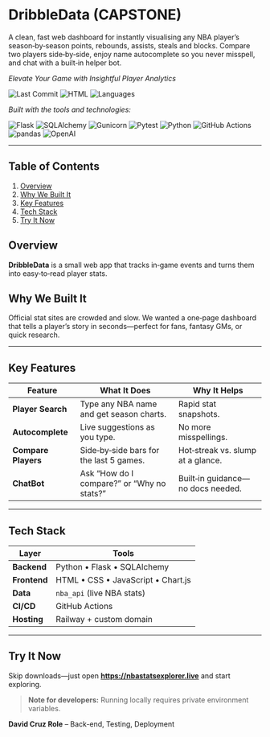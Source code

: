# DribbleData (CAPSTONE)

A clean, fast web dashboard for instantly visualising any NBA player’s season‑by‑season points, rebounds, assists, steals and blocks. Compare two players side‑by‑side, enjoy name autocomplete so you never misspell, and chat with a built‑in helper bot.

*Elevate Your Game with Insightful Player Analytics*

![Last Commit](https://img.shields.io/github/last-commit/MRthyMix/ITSC4155_CAPSTONE?label=last%20commit)
![HTML](https://img.shields.io/badge/html-52.6%25-blue)
![Languages](https://img.shields.io/github/languages/count/MRthyMix/ITSC4155_CAPSTONE?color=blue)

*Built with the tools and technologies:*

![Flask](https://img.shields.io/badge/Flask-000000?style=for-the-badge\&logo=flask\&logoColor=white)
![SQLAlchemy](https://img.shields.io/badge/SQLAlchemy-FF0000?style=for-the-badge\&logo=sqlalchemy\&logoColor=white)
![Gunicorn](https://img.shields.io/badge/Gunicorn-006400?style=for-the-badge\&logo=gunicorn\&logoColor=white)
![Pytest](https://img.shields.io/badge/Pytest-3776AB?style=for-the-badge\&logo=pytest\&logoColor=white)
![Python](https://img.shields.io/badge/Python-3776AB?style=for-the-badge\&logo=python\&logoColor=white)
![GitHub Actions](https://img.shields.io/badge/GitHub_Actions-2088FF?style=for-the-badge\&logo=github-actions\&logoColor=white)
![pandas](https://img.shields.io/badge/pandas-150458?style=for-the-badge\&logo=pandas\&logoColor=white)
![OpenAI](https://img.shields.io/badge/OpenAI-412991?style=for-the-badge\&logo=openai\&logoColor=white)

---

## Table of Contents
1. [Overview](#Overview)
2. [Why We Built It](#why-we-built-it)
3. [Key Features](#key-features)
4. [Tech Stack](#tech-stack)
5. [Try It Now](#try-it-now)


## Overview

**DribbleData** is a small web app that tracks in‑game events and turns them into easy‑to‑read player stats.

## Why We Built It
Official stat sites are crowded and slow. We wanted a one‑page dashboard that tells a player’s story in seconds—perfect for fans, fantasy GMs, or quick research.

---

## Key Features
| Feature | What It Does | Why It Helps |
|---------|-------------|--------------|
| **Player Search** | Type any NBA name and get season charts. | Rapid stat snapshots. |
| **Autocomplete** | Live suggestions as you type. | No more misspellings. |
| **Compare Players** | Side‑by‑side bars for the last 5 games. | Hot‑streak vs. slump at a glance. |
| **ChatBot** | Ask “How do I compare?” or “Why no stats?” | Built‑in guidance—no docs needed. |

---

## Tech Stack
| Layer | Tools |
|-------|-------|
| **Backend** | Python • Flask • SQLAlchemy |
| **Frontend** | HTML • CSS • JavaScript • Chart.js |
| **Data** | `nba_api` (live NBA stats) |
| **CI/CD** | GitHub Actions |
| **Hosting** | Railway + custom domain |

---

## Try It Now
Skip downloads—just open **https://nbastatsexplorer.live** and start exploring.

> **Note for developers:** Running locally requires private environment variables.

**David Cruz Role** – Back-end, Testing, Deployment  


